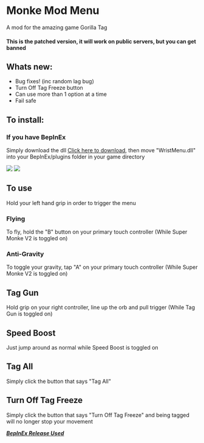 # Monke Mod Menu
A mod for the amazing game Gorilla Tag
#### This is the patched version, it will work on public servers, but you can get banned

## Whats new:
- Bug fixes! (inc random lag bug)
- Turn Off Tag Freeze button
- Can use more than 1 option at a time
- Fail safe

## To install:
### If you have BepInEx
Simply download the dll [Click here to download](https://github.com/jeydevv/MonkeModMenu/releases/download/1.2.3/WristMenu.dll), then move "WristMenu.dll" into your BepInEx/plugins folder in your game directory

![](eg.gif)
![](eg2.gif)

## To use
Hold your left hand grip in order to trigger the menu

### Flying
To fly, hold the "B" button on your primary touch controller (While Super Monke V2 is toggled on)

### Anti-Gravity
To toggle your gravity, tap "A" on your primary touch controller (While Super Monke V2 is toggled on)

## Tag Gun
Hold grip on your right controller, line up the orb and pull trigger (While Tag Gun is toggled on)

## Speed Boost
Just jump around as normal while Speed Boost is toggled on

## Tag All
Simply click the button that says "Tag All"

## Turn Off Tag Freeze
Simply click the button that says "Turn Off Tag Freeze" and being tagged will no longer stop your movement

***[BepInEx Release Used](https://github.com/BepInEx/BepInEx/releases)***
